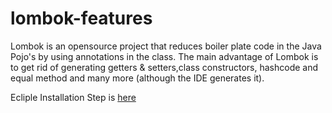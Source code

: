 # lombok-features

Lombok is an opensource project that reduces boiler plate code in the Java Pojo's by using annotations in the class. The main advantage of Lombok is to get rid of generating getters & setters,class constructors, hashcode and equal method and many more (although the IDE generates it).

Ecliple Installation Step is [here](https://wiki.onap.org/display/DW/Lombok)
